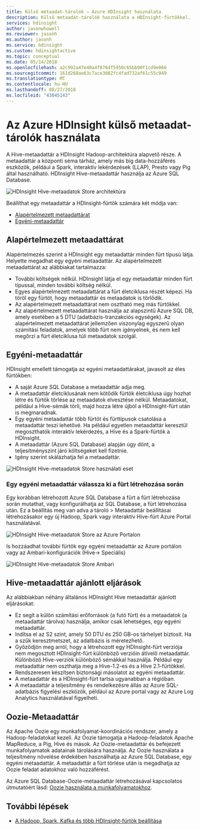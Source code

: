 ```yaml
---
title: Külső metaadat-tárolók – Azure HDInsight használata
description: Külső metaadat-tárolók használata a HDInsight-fürtökkel.
services: hdinsight
author: jasonwhowell
ms.reviewer: jasonh
ms.author: jasonh
ms.service: hdinsight
ms.custom: hdinsightactive
ms.topic: conceptual
ms.date: 05/14/2018
ms.openlocfilehash: a2c992a47e40a4f8764f5950c65bb90f1cd9e066
ms.sourcegitcommit: 161d268ae63c7ace3082fc4fad732af61c55c949
ms.translationtype: MT
ms.contentlocale: hu-HU
ms.lasthandoff: 08/27/2018
ms.locfileid: "43045143"
---
```

# <a name="use-external-metadata-stores-in-azure-hdinsight"></a>Az Azure HDInsight külső metaadat-tárolók használata

A Hive-metaadattár a HDInsight Hadoop-architektúra alapvető része. A metaadattár a központi séma tárház, amely más big data-hozzáférés eszközök, például a Spark, interaktív lekérdezések (LLAP), Presto vagy Pig által használható. HDInsight Hive-metaadattár használja az Azure SQL Database.

![HDInsight Hive-metaadatok Store architektúra](./media/hdinsight-use-external-metadata-stores/metadata-store-architecture.png)

Beállíthat egy metaadattár a HDInsight-fürtök számára két módja van:

* [Alapértelmezett metaadattárat](#default-metastore)
* [Egyéni-metaadattár](#custom-metastore)

## <a name="default-metastore"></a>Alapértelmezett metaadattárat

Alapértelmezés szerint a HDInsight egy metaadattár minden fürt típusú látja. Helyette megadhat egy egyéni metaadattár. Az alapértelmezett metaadattárat az alábbiakat tartalmazza:
- További költségek nélkül. HDInsight látja el egy metaadattár minden fürt típussal, minden további költség nélkül.
- Egyes alapértelmezett metaadattárat a fürt életciklusa részét képezi. Ha töröl egy fürtöt, hogy metaadattár és metaadatok is törlődik.
- Az alapértelmezett metaadattárat nem osztható meg más fürtökkel.
- Az alapértelmezett metaadattárat használja az alapszintű Azure SQL DB, amely esetében a 5 DTU (adatbázis-tranzakciós egységek).
Az alapértelmezett metaadattárat jellemzően viszonylag egyszerű olyan számítási feladatok, amelyek több fürt nem igényelnek, és nem kell megőrzi a fürt életciklusa túli metaadatok szolgál.


## <a name="custom-metastore"></a>Egyéni-metaadattár

HDInsight emellett támogatja az egyéni metaadattárakat, javasolt az éles fürtökben:
- A saját Azure SQL Database a metaadattár adja meg.
- A metaadattár életciklusának nem kötődik fürtök életciklusa úgy hozhat létre és fürtök törlése az metaadatok elvesztése nélkül. Metaadatokat, például a Hive-sémák törli, majd hozza létre újból a HDInsight-fürt után is megmaradnak.
- Egy egyéni metaadattár több fürtöt és fürttípusok csatolása a metaadattár teszi lehetővé. Ha például egyetlen metaadattár keresztül megoszthatók interaktív lekérdezés, a Hive és a Spark-fürtök a HDInsight.
- A metaadattár (Azure SQL Database) alapján úgy dönt, a teljesítményszint járó költségeket kell fizetnie.
- Igény szerint skálázhatja fel a metaadattár.


![HDInsight Hive-metaadatok Store használati eset](./media/hdinsight-use-external-metadata-stores/metadata-store-use-case.png)

<!-- Image – Typical shared custom Metastore scenario in HDInsight (?) -->



### <a name="select-a-custom-metastore-during-cluster-creation"></a>Egy egyéni metaadattár válassza ki a fürt létrehozása során

Egy korábban létrehozott Azure SQL Database a fürt a fürt létrehozása során mutathat, vagy konfigurálhatja az SQL Database, a fürt létrehozása után. Ez a beállítás meg van adva a tároló > Metaadattár beállításai létrehozásakor egy új Hadoop, Spark vagy interaktív Hive-fürt Azure Portal használatával.

![HDInsight Hive-metaadatok Store az Azure Portalon](./media/hdinsight-use-external-metadata-stores/metadata-store-azure-portal.png)

Is hozzáadhat további fürtök egy egyéni metaadattár az Azure portálon vagy az Ambari-konfigurációk (Hive-> Speciális)

![HDInsight Hive-metaadatok Store Ambari](./media/hdinsight-use-external-metadata-stores/metadata-store-ambari.png)

## <a name="hive-metastore-best-practices"></a>Hive-metaadattár ajánlott eljárások

Az alábbiakban néhány általános HDInsight Hive metaadattár ajánlott eljárásokat:

- Ez segít a külön számítási erőforrások (a futó fürt) és a metaadatok (a metaadattár tárolva) használja, amikor csak lehetséges, egy egyéni metaadattár.
- Indítsa el az S2 szint, amely 50 DTU és 250 GB-os tárhelyet biztosít. Ha a szűk keresztmetszet, az adatbázis is méretezhető.
- Győződjön meg arról, hogy a létrehozott egy HDInsight-fürt verziója nem megosztott HDInsight-fürt különböző verzióin átívelő metaadattár. Különböző Hive-verziók különböző sémákkal használja. Például egy metaadattár nem oszthatja meg a Hive-1.2-es és a Hive 2.1-fürtökkel.
- Rendszeresen készítsen biztonsági másolatot az egyéni metaadattár.
- A metaadattár és a HDInsight-fürt tartsa ugyanabban a régióban.
- A metaadattár a teljesítmény és rendelkezésre állás az Azure SQL-adatbázis figyelési eszközök, például az Azure portal vagy az Azure Log Analytics használatával figyelheti.

## <a name="oozie-metastore"></a>Oozie-Metaadattár

Az Apache Oozie egy munkafolyamat-koordinációs rendszer, amely a Hadoop-feladatokat kezeli.  Az Oozie támogatja a Hadoop-feladatok Apache MapReduce, a Pig, Hive és mások.  Az Oozie-metaadattár és befejezett munkafolyamatok adatainak tárolására használja. Az Oozie használata a teljesítmény növelése érdekében használhatja az Azure SQL Database, egy egyéni metaadattár. A metaadattár a fürt törlése után is megadhatja az Oozie feladat adatokhoz való hozzáférést.

Az Azure SQL Database-Oozie-metaadattár létrehozásával kapcsolatos útmutatóért lásd: [Oozie használata a munkafolyamatokhoz](hdinsight-use-oozie-linux-mac.md).

## <a name="next-steps"></a>További lépések

- [A Hadoop, Spark, Kafka és több HDInsight-fürtök beállítása](./hdinsight-hadoop-provision-linux-clusters.md)
